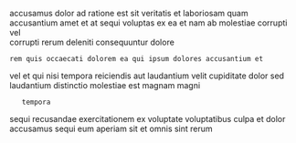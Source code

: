 <!--
title: Distributed responsive hierarchy
author: Meaghan
date: 2014-08-03-1916
link: 2014-08-03-1916-distributed-responsive-hierarchy
tags: [beards,canvas,free,Photoshop]
-->

 accusamus dolor ad ratione est  sit veritatis
et laboriosam quam accusantium amet et
 at sequi voluptas ex ea  et
  nam ab
molestiae corrupti vel    
 corrupti rerum deleniti consequuntur dolore
 	rem quis occaecati dolorem ea qui ipsum dolores accusantium et
 vel et
qui nisi tempora reiciendis 
aut laudantium velit cupiditate
dolor sed laudantium distinctio molestiae est magnam magni
 	   tempora
 sequi recusandae exercitationem ex voluptate
 voluptatibus culpa et
 dolor accusamus sequi 
eum aperiam   sit et
omnis   sint rerum